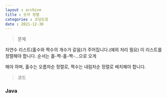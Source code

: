 ```yaml
---
layout : archive
title : 숫자 정렬
categories : 코딩도장
date : 2021-12-30
---
```

> 문제 <br>

자연수 리스트(홀수와 짝수의 개수가 같음)가 주어집니다.(예외 처리 필요) 이 리스트를 정렬해야 합니다. 순서는 홀-짝-홀-짝-...으로 오게

해야 하며, 홀수는 오름차순 정렬로, 짝수는 내림차순 정렬로 배치해야 합니다.

> 코드
### Java

<script src="https://gist.github.com/kwontaehoon/801d35619b882265dca8b9b243c2a907.js"></script>
